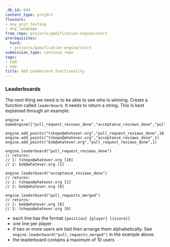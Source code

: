 ```yaml
---
_db_id: 644
content_type: project
flavours:
- any_unit_testing
- any_language
from_repo: projects/gamification-engine/start
prerequisites:
  hard:
  - projects/gamification-engine/start
submission_type: continue_repo
tags:
- tdd
- oop
title: Add Leaderoard functionality
---
```


### Leaderboards

The next thing we need is to be able to see who is winning. Create a function called `leaderboard`. It needs to return a string. This is best explained through an example:

```
engine = GameEngine(["pull_request_reviews_done","acceptance_reviews_done","pull_requests_made","pull_requests_merged"])

engine.add_points("tshepo@whatever.org","pull_request_reviews_done",10)
engine.add_points("tshepo@whatever.org","acceptance_reviews_done",1)
engine.add_points("bob@whatever.org","pull_request_reviews_done",1)

engine.leaderboard("pull_request_reviews_done")
// returns:
// 1: tshepo@whatever.org [10]
// 2: bob@whatever.org [1]

engine.leaderboard("acceptance_reviews_done")
// returns:
// 1: tshepo@whatever.org [1]
// 2: bob@whatever.org [0]

engine.leaderboard("pull_requests_merged")
// returns:
// 1: bob@whatever.org [0]
// 2: tshepo@whatever.org [0]
```

- each line has the format `{position} {player} [{score}]`
- one line per player
- if two or more users are tied then arrange them alphabetically. See `engine.leaderboard("pull_requests_merged")` in the example above.
- the leaderboard contains a maximum of 10 users